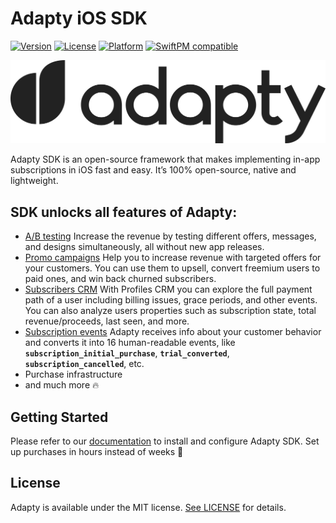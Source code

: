 # Adapty iOS SDK

[![Version](https://img.shields.io/cocoapods/v/Adapty.svg?style=flat)](https://cocoapods.org/pods/Adapty)
[![License](https://img.shields.io/cocoapods/l/Adapty.svg?style=flat)](https://github.com/adaptyteam/AdaptySDK-iOS/blob/master/LICENSE)
[![Platform](https://img.shields.io/cocoapods/p/Adapty.svg?style=flat)](https://cocoapods.org/pods/Adapty)
[![SwiftPM compatible](https://img.shields.io/badge/SwiftPM-compatible-orange.svg)](https://docs.adapty.io/sdk/integrating-adapty-sdk/ios-sdk-intro/ios-sdk-installation#install-via-swift-package-manager)

![Adapty: CRM for mobile apps with subscriptions](/adapty.png)

Adapty SDK is an open-source framework that makes implementing in-app subscriptions in iOS fast and easy. It’s 100% open-source, native and lightweight.

## SDK unlocks all features of Adapty:

- [A/B testing](https://docs.adapty.io/purchase-infrastructure/ab-tests)
Increase the revenue by testing different offers, messages, and designs simultaneously, all without new app releases.
- [Promo campaigns](https://docs.adapty.io/profiles-and-promo-campaigns/promo-campaigns)
Help you to increase revenue with targeted offers for your customers. You can use them to upsell, convert freemium users to paid ones, and win back churned subscribers.
- [Subscribers CRM](https://docs.adapty.io/profiles-and-promo-campaigns/profiles)
With Profiles CRM you can explore the full payment path of a user including billing issues, grace periods, and other events. You can also analyze users properties such as subscription state, total revenue/proceeds, last seen, and more.
- [Subscription events](https://docs.adapty.io/analytics/integrations)
Adapty receives info about your customer behavior and converts it into 16 human-readable events, like **`subscription_initial_purchase`**, **`trial_converted`**, **`subscription_cancelled`**, etc.
- Purchase infrastructure
- and much more :fire:

## Getting Started

Please refer to our [documentation](https://docs.adapty.io/sdk/integrating-adapty-sdk/ios-sdk-intro/ios-sdk-installation) to install and configure Adapty SDK. Set up purchases in hours instead of weeks :rocket:

## License

Adapty is available under the MIT license. [See LICENSE](https://github.com/adaptyteam/AdaptySDK-iOS/blob/master/LICENSE) for details.
